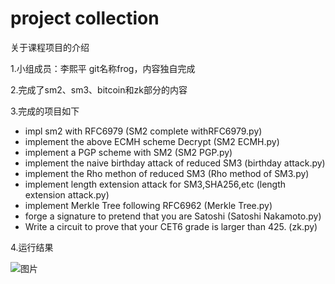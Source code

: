 # project collection
 关于课程项目的介绍

 1.小组成员：李熙平 git名称frog，内容独自完成

 2.完成了sm2、sm3、bitcoin和zk部分的内容

 3.完成的项目如下

 - impl sm2 with RFC6979 (SM2 complete withRFC6979.py)
 - implement the above ECMH scheme Decrypt (SM2 ECMH.py)
 - implement a PGP scheme with SM2 (SM2 PGP.py)
 - implement the naive birthday attack of reduced SM3 (birthday attack.py)
 - implement the Rho methon of reduced SM3 (Rho method of SM3.py)
 - implement length extension attack for SM3,SHA256,etc (length extension attack.py)
 - implement Merkle Tree following RFC6962 (Merkle Tree.py)
 - forge a signature to pretend that you are Satoshi (Satoshi Nakamoto.py)
 - Write a circuit to prove that your CET6 grade is       larger than 425. (zk.py)
  
  4.运行结果

 ![图片]()